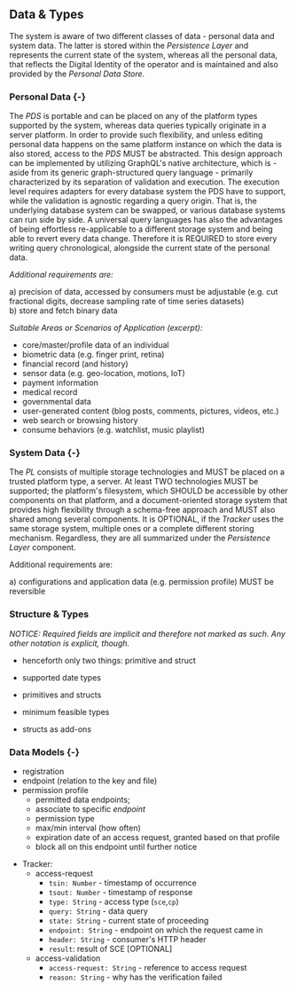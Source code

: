 ## Data & Types



The system is aware of two different classes of data - personal data and system data. The latter is
stored within the *Persistence Layer* and represents the current state of the system, whereas all the 
personal data, that reflects the Digital Identity of the operator and is maintained and also 
provided by the *Personal Data Store*.



### Personal Data {-}

The *PDS* is portable and can be placed on any of the platform types supported by the system, 
whereas data queries typically originate in a server platform. In order to provide such flexibility, 
and unless editing personal data happens on the same platform instance on which the data is also 
stored, access to the *PDS* MUST be abstracted. This design approach can be implemented by utilizing
GraphQL's native architecture, which is - aside from its generic graph-structured query language - 
primarily characterized by its separation of validation and execution. The execution level requires
adapters for every database system the PDS have to support, while the validation is agnostic 
regarding a query origin. That is, the underlying database system can be swapped, or various 
database systems can run side by side. A universal query languages has also the advantages of 
being effortless re-applicable to a different storage system and being able to revert every data 
change. Therefore it is REQUIRED to store every writing query chronological, alongside the current 
state of the personal data.


*Additional requirements are:*

a)  precision of data, accessed by consumers must be adjustable (e.g. cut fractional digits, 
    decrease sampling rate of time series datasets)    
b)  store and fetch binary data
    
    
*Suitable Areas or Scenarios of Application (excerpt):*

+   core/master/profile data of an individual
+   biometric data (e.g. finger print, retina)
+   financial record (and history)
+   sensor data (e.g. geo-location, motions, IoT)
+   payment information
+   medical record
+   governmental data
+   user-generated content (blog posts, comments, pictures, videos, etc.)
+   web search or browsing history
+   consume behaviors (e.g. watchlist, music playlist)



### System Data {-}

The *PL* consists of multiple storage technologies and MUST be placed on a trusted platform type, 
a server. At least TWO technologies MUST be supported; the platform's filesystem, which SHOULD be 
accessible by other components on that platform, and a document-oriented storage system that 
provides high flexibility through a schema-free approach and MUST also shared among several 
components. It is OPTIONAL, if the *Tracker* uses the same storage system, multiple ones or a 
complete different storing mechanism. Regardless, they are all summarized under the 
*Persistence Layer* component.


Additional requirements are:

a)  configurations and application data (e.g. permission profile) MUST be reversible



### Structure & Types

*NOTICE: Required fields are implicit and therefore not marked as such. Any other notation is 
explicit, though.*

+   henceforth only two things: primitive and struct
+   supported date types

+   primitives and structs
+   minimum feasible types
+   structs as add-ons



### Data Models {-}


-   registration
-   endpoint (relation to the key and file)
-   permission profile
    +   permitted data endpoints; 
    +   associate to specific *endpoint*
    +   permission type 
    +   max/min interval (how often)
    +   expiration date of an access request, granted based on that profile
    +   block all on this endpoint until further notice


+   Tracker:
    -   access-request
        -   `tsin: Number` - timestamp of occurrence
        -   `tsout: Number` - timestamp of response
        -   `type: String` - access type (`sce`,`cp`)
        -   `query: String` - data query
        -   `state: String` - current state of proceeding
        -   `endpoint: String` - endpoint on which the request came in
        -   `header: String` - consumer's HTTP header
        -   `result`: result of SCE [OPTIONAL]
    -   access-validation
        -   `access-request: String` - reference to access request
        -   `reason: String` - why has the verification failed  
